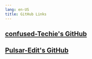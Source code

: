 ```yaml
---
lang: en-US
title: GitHub Links
---
```


## [confused-Techie's GitHub](https://github.com/confused-Techie)

## [Pulsar-Edit's GitHub](https://github.com/pulsar-edit)
